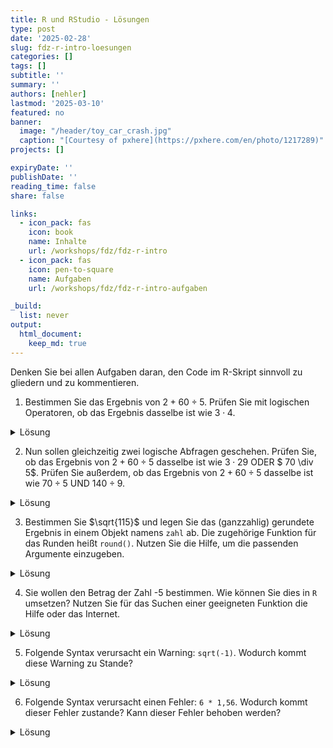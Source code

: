 ```yaml
---
title: R und RStudio - Lösungen
type: post
date: '2025-02-28' 
slug: fdz-r-intro-loesungen 
categories: [] 
tags: [] 
subtitle: ''
summary: '' 
authors: [nehler] 
lastmod: '2025-03-10'
featured: no
banner:
  image: "/header/toy_car_crash.jpg"
  caption: "[Courtesy of pxhere](https://pxhere.com/en/photo/1217289)"
projects: []

expiryDate: ''
publishDate: ''
reading_time: false
share: false

links:
  - icon_pack: fas
    icon: book
    name: Inhalte
    url: /workshops/fdz/fdz-r-intro
  - icon_pack: fas
    icon: pen-to-square
    name: Aufgaben
    url: /workshops/fdz/fdz-r-intro-aufgaben

_build:
  list: never
output:
  html_document:
    keep_md: true
---
```






Denken Sie bei allen Aufgaben daran, den Code im R-Skript sinnvoll zu gliedern und zu kommentieren.

1. Bestimmen Sie das Ergebnis von $2 + 60 \div 5$. Prüfen Sie mit logischen Operatoren, ob das Ergebnis dasselbe ist wie $3 \cdot 4$.

<details><summary>Lösung</summary>

Dieselben Rechenoperationen können in R durchgeführt werden. Hierbei ist zu beachten, dass die Rechenoperationen in der richtigen Reihenfolge durchgeführt werden. Bei der Lösung des Vergleichs kommen die logischen Operatoren `==` zum Einsatz, um zwei Rechenoperationen miteinander zu vergleichen. Hier muss besonders darauf geachtet werden, dass die Berechnung zuerst durchgeführt wird und dann der Vergleich stattfindet. Dies erreicht man, indem man die Berechnung in Klammern setzt.


``` r
#### Aufgaben des Tutorials zur Einführung von RStudio und R ----
##### Aufgabe 1 -----
2 + 60 / 5 # Ausführung Rechenoperation
```

```
## [1] 14
```

``` r
(2 + 60 / 5) == (3 * 4) # logischer Vergleich
```

```
## [1] FALSE
```

</details>


2. Nun sollen gleichzeitig zwei logische Abfragen geschehen. Prüfen Sie, ob das Ergebnis von $2 + 60 \div 5$ dasselbe ist wie $3 \cdot 29$ ODER $ 70 \div 5$. Prüfen Sie außerdem, ob das Ergebnis von $2 + 60 \div 5$ dasselbe ist wie $70 \div 5$ UND $140 \div 9$.

<details><summary>Lösung</summary>

Die logischen Operatoren `|` und `&` können genutzt werden, um zwei logische Abfragen zu verknüpfen. Hierbei steht `|` für ein logisches ODER und `&` für ein logisches UND. Auch hier ist es wichtig, die Rechenoperationen in Klammern zu setzen, um die Reihenfolge der Berechnung zu gewährleisten. Insgesamt brauchen wir hier viele Klammern zur Sicherstellung der Reihenfolge.


``` r
##### Aufgabe 2 -----
((2 + 60 / 5) == (3*29)) | ((2 + 60 / 5) == (70 / 5)) # logischer ODER Vergleich
```

```
## [1] TRUE
```

``` r
((2 + 60 / 5) == (70 / 5)) & ((2 + 60 / 5) == (140 / 9)) # logischer UND Vergleich
```

```
## [1] FALSE
```

</details>



3. Bestimmen Sie $\sqrt{115}$ und legen Sie das (ganzzahlig) gerundete Ergebnis in einem Objekt namens `zahl` ab. Die zugehörige Funktion für das Runden heißt `round()`. Nutzen Sie die Hilfe, um die passenden Argumente einzugeben.

<details><summary>Lösung</summary>


``` r
##### Aufgabe 3 -----
zahl <- round(sqrt(115), digits = 0) # Berechnung und Rundung der Quadratwurzel von 115
```

</details>

4. Sie wollen den Betrag der Zahl -5 bestimmen. Wie können Sie dies in `R` umsetzen? Nutzen Sie für das Suchen einer geeigneten Funktion die Hilfe oder das Internet.

<details><summary>Lösung</summary>
Die einfachste Funktion zum Bestimmen des Betrags einer Zahl ist `abs()`. 


``` r
##### Aufgabe 4 -----
abs(-5) # Berechnung des Betrags einer Zahl
```

```
## [1] 5
```

</details>

5. Folgende Syntax verursacht ein Warning: `sqrt(-1)`. Wodurch kommt diese Warning zu Stande?

<details><summary>Lösung</summary>


``` r
##### Aufgabe 5 -----
sqrt(-1)  # Betrachten der Warnung
```

```
## Warning in sqrt(-1): NaNs produced
```

```
## [1] NaN
```

Die Warnung entsteht, da die Quadratwurzel von negativen Zahlen in der reellen Zahlenmenge nicht definiert ist. Hier gibt R ähnlich wie im Tutorial aus, dass die Lösung `NaN` - also "Not a Number" ist.

</details>

6. Folgende Syntax verursacht einen Fehler: `6 * 1,56`. Wodurch kommt dieser Fehler zustande? Kann dieser Fehler behoben werden?

<details><summary>Lösung</summary>


``` r
##### Aufgabe 6 -----
6 * 1,56    # Betrachten des Fehlers
```

```
## Error: <text>:2:6: unexpected ','
## 1: ##### Aufgabe 6 -----
## 2: 6 * 1,
##         ^
```

In der Syntax wird fälschlicherweise das Komma als Dezimaltrennzeichen genutzt. Wenn man das Komma durch einen Punkt ersetzt, funktioniert die Syntax problemlos:


``` r
6 * 1.56     # Korrekte Syntax
```

```
## [1] 9.36
```

</details>

